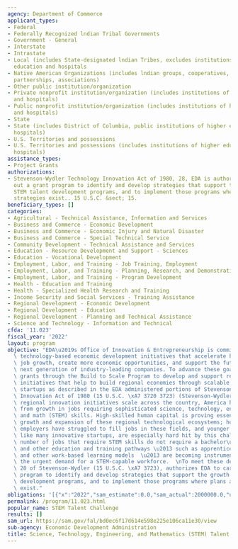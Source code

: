 ```yaml
---
agency: Department of Commerce
applicant_types:
- Federal
- Federally Recognized lndian Tribal Governments
- Government - General
- Interstate
- Intrastate
- Local (includes State-designated lndian Tribes, excludes institutions of higher
  education and hospitals
- Native American Organizations (includes lndian groups, cooperatives, corporations,
  partnerships, associations)
- Other public institution/organization
- Private nonprofit institution/organization (includes institutions of higher education
  and hospitals)
- Public nonprofit institution/organization (includes institutions of higher education
  and hospitals)
- State
- State (includes District of Columbia, public institutions of higher education and
  hospitals)
- U.S. Territories and possessions
- U.S. Territories and possessions (includes institutions of higher education and
  hospitals)
assistance_types:
- Project Grants
authorizations:
- Stevenson-Wydler Technology Innovation Act of 1980, 28, EDA is authorized to carry
  out a grant program to identify and develop strategies that support the growth of
  STEM talent development programs, and to implement those programs where plans and
  strategies exist.. 15 U.S.C. &sect; 15.
beneficiary_types: []
categories:
- Agricultural - Technical Assistance, Information and Services
- Business and Commerce - Economic Development
- Business and Commerce - Economic Injury and Natural Disaster
- Business and Commerce - Special Technical Service
- Community Development - Technical Assistance and Services
- Education - Resource Development and Support - Sciences
- Education - Vocational Development
- Employment, Labor, and Training - Job Training, Employment
- Employment, Labor, and Training - Planning, Research, and Demonstration
- Employment, Labor, and Training - Program Development
- Health - Education and Training
- Health - Specialized Health Research and Training
- Income Security and Social Services - Training Assistance
- Regional Development - Economic Development
- Regional Development - Education
- Regional Development - Planning and Technical Assistance
- Science and Technology - Information and Technical
cfda: '11.023'
fiscal_year: '2022'
layout: program
objective: "EDA\u2019s Office of Innovation & Entrepreneurship is committed to furthering\
  \ technology-based economic development initiatives that accelerate high-quality\
  \ job growth, create more economic opportunities, and support the future of the\
  \ next generation of industry-leading companies. To advance these goals, EDA awards\
  \ grants through the Build to Scale Program to develop and support regional innovation\
  \ initiatives that help to build regional economies through scalable, technology-driven\
  \ startups as described in the EDA administered portions of Stevenson-Wydler Technology\
  \ Innovation Act of 1980 (15 U.S.C. \xA7 3720 3723) (Stevenson-Wydler).\nAs these\
  \ regional innovation initiatives scale across the country, America has benefited\
  \ from growth in jobs requiring sophisticated science, technology, engineering,\
  \ and math (STEM) skills. High-skilled human capital is proving essential to the\
  \ growth and expansion of these regional technological ecosystems; however, U.S.\
  \ employers have struggled to fill jobs in these fields, and younger or leaner firms,\
  \ like many innovative startups, are especially hard hit by this challenge. An increasing\
  \ number of jobs that require STEM skills do not require a bachelor\u2019s degree,\
  \ and other education and training pathways \u2013 such as apprenticeships, fellowships,\
  \ and other work-based learning models  \u2013 are becoming instrumental in meeting\
  \ the urgent demand for a STEM-capable workforce.  \nTo meet these demands, Section\
  \ 28 of Stevenson-Wydler (15 U.S.C. \xA7 3723), authorizes EDA to carry out a grant\
  \ program to identify and develop strategies that support the growth of STEM talent\
  \ development programs, and to implement those programs where plans and strategies\
  \ exist."
obligations: '[{"x":"2022","sam_estimate":0.0,"sam_actual":2000000.0,"usa_spending_actual":1962015.43},{"x":"2023","sam_estimate":2500000.0,"sam_actual":0.0,"usa_spending_actual":0.0},{"x":"2024","sam_estimate":7500000.0,"sam_actual":0.0,"usa_spending_actual":0.0}]'
permalink: /program/11.023.html
popular_name: STEM Talent Challenge
results: []
sam_url: https://sam.gov/fal/bd0ec6f17d614e598e225e106ca11e30/view
sub-agency: Economic Development Administration
title: Science, Technology, Engineering, and Mathematics (STEM) Talent Challenge Program
---
```

